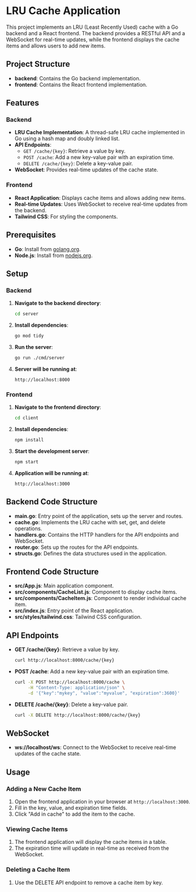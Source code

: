 # LRU Cache Application

This project implements an LRU (Least Recently Used) cache with a Go backend and a React frontend. The backend provides a RESTful API and a WebSocket for real-time updates, while the frontend displays the cache items and allows users to add new items.

## Project Structure

- **backend**: Contains the Go backend implementation.
- **frontend**: Contains the React frontend implementation.

## Features

### Backend

- **LRU Cache Implementation**: A thread-safe LRU cache implemented in Go using a hash map and doubly linked list.
- **API Endpoints**:
  - `GET /cache/{key}`: Retrieve a value by key.
  - `POST /cache`: Add a new key-value pair with an expiration time.
  - `DELETE /cache/{key}`: Delete a key-value pair.
- **WebSocket**: Provides real-time updates of the cache state.

### Frontend

- **React Application**: Displays cache items and allows adding new items.
- **Real-time Updates**: Uses WebSocket to receive real-time updates from the backend.
- **Tailwind CSS**: For styling the components.

## Prerequisites

- **Go**: Install from [golang.org](https://golang.org/doc/install).
- **Node.js**: Install from [nodejs.org](https://nodejs.org/).

## Setup

### Backend

1. **Navigate to the backend directory**:

    ```sh
    cd server
    ```

2. **Install dependencies**:

    ```sh
    go mod tidy
    ```

3. **Run the server**:

    ```sh
    go run ./cmd/server
    ```

4. **Server will be running at**:

    ```
    http://localhost:8000
    ```

### Frontend

1. **Navigate to the frontend directory**:

    ```sh
    cd client
    ```

2. **Install dependencies**:

    ```sh
    npm install
    ```

3. **Start the development server**:

    ```sh
    npm start
    ```

4. **Application will be running at**:

    ```
    http://localhost:3000
    ```

## Backend Code Structure

- **main.go**: Entry point of the application, sets up the server and routes.
- **cache.go**: Implements the LRU cache with set, get, and delete operations.
- **handlers.go**: Contains the HTTP handlers for the API endpoints and WebSocket.
- **router.go**: Sets up the routes for the API endpoints.
- **structs.go**: Defines the data structures used in the application.

## Frontend Code Structure

- **src/App.js**: Main application component.
- **src/components/CacheList.js**: Component to display cache items.
- **src/components/CacheItem.js**: Component to render individual cache item.
- **src/index.js**: Entry point of the React application.
- **src/styles/tailwind.css**: Tailwind CSS configuration.

## API Endpoints

- **GET /cache/{key}**: Retrieve a value by key.

    ```sh
    curl http://localhost:8000/cache/{key}
    ```

- **POST /cache**: Add a new key-value pair with an expiration time.

    ```sh
    curl -X POST http://localhost:8000/cache \
         -H "Content-Type: application/json" \
         -d '{"key":"mykey", "value":"myvalue", "expiration":3600}'
    ```

- **DELETE /cache/{key}**: Delete a key-value pair.

    ```sh
    curl -X DELETE http://localhost:8000/cache/{key}
    ```

## WebSocket

- **ws://localhost/ws**: Connect to the WebSocket to receive real-time updates of the cache state.

## Usage

### Adding a New Cache Item

1. Open the frontend application in your browser at `http://localhost:3000`.
2. Fill in the key, value, and expiration time fields.
3. Click "Add in cache" to add the item to the cache.

### Viewing Cache Items

1. The frontend application will display the cache items in a table.
2. The expiration time will update in real-time as received from the WebSocket.

### Deleting a Cache Item

1. Use the DELETE API endpoint to remove a cache item by key.
